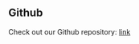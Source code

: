 Github
-----------
Check out our Github repository: [link](https://github.com/gnosis/gnosis-management)
